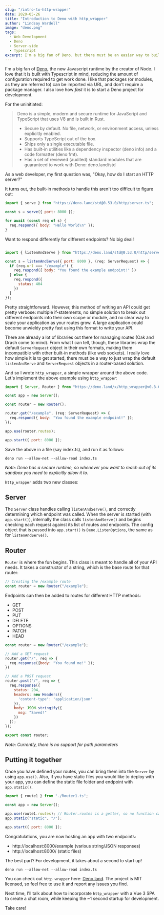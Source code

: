 ```yaml
---
slug: "/intro-to-http-wrapper"
date: 2020-05-26
title: "Introduction to Deno with http_wrapper"
author: "Lindsay Wardell"
image: "deno.png"
tags:
  - Web Development
  - Deno
  - Server-side
  - Typescript
excerpt: I'm a big fan of Deno. but there must be an easier way to build a router-based HTTP client.
---
```


I'm a big fan of [Deno](https://deno.land), the new Javascript runtime by the creator of Node. I love that it is built with Typescript in mind, reducing the amount of configuration required to get work done. I like that packages (or modules, as they are referred to) can be imported via URL, and don't require a package manager. I also love how *fast* it is to start a Deno project for development.

For the uninitiated:

> Deno is a simple, modern and secure runtime for JavaScript and TypeScript that uses V8 and is built in Rust.
>
> - Secure by default. No file, network, or environment access, unless explicitly enabled.
> - Supports TypeScript out of the box.
> - Ships only a single executable file.
> - Has built-in utilities like a dependency inspector (deno info) and a code formatter (deno fmt).
> - Has a set of reviewed (audited) standard modules that are guaranteed to work with Deno: deno.land/std

As a web developer, my first question was, "Okay, how do I start an HTTP server?"

It turns out, the built-in methods to handle this aren't too difficult to figure out:

```javascript
import { serve } from "https://deno.land/std@0.53.0/http/server.ts";

const s = serve({ port: 8000 });

for await (const req of s) {
  req.respond({ body: "Hello World\n" });
}
```

Want to respond differently for different endpoints? No big deal!

```javascript

import { listenAndServe } from "https://deno.land/std@0.53.0/http/server.ts";

const s = listenAndServe({ port: 8000 }, (req: ServerRequest) => {
  if (req.url === "/example") {
    req.respond({ body: "You found the example endpoint!" })
  } else {
    req.respond({
      status: 404
    })
  }
});

```

Pretty straightforward. However, this method of writing an API could get pretty verbose: multiple if-statements, no simple solution to break out different endpoints into their own scope or module, and no clear way to scale your application as your routes grow. A large application could become unwieldy pretty fast using this format to write your API.

There are already a lot of libraries out there for managing routes (Oak and Drash come to mind). From what I can tell, though, these libraries wrap the default `ServerRequest` object in their own formats, making them incompatible with other built-in methods (like web sockets). I really love how simple it is to get started, there must be a way to just wrap the default `listenAndServe` and `ServerRequest` objects in a router-based solution.

And so I wrote `http_wrapper`, a simple wrapper around the above code. Let's implement the above example using `http_wrapper`:

```javascript
import { Server, Router } from "https://deno.land/x/http_wrapper@v0.3.0/mod.ts";

const app = new Server();

const router = new Router();

router.get("/example", (req: ServerRequest) => {
  req.respond({ body: "You found the example endpoint!" });
});

app.use(router.routes);

app.start({ port: 8000 });
```

Save the above in a file (say index.ts), and run it as follows:

```
deno run --allow-net --allow-read index.ts
```

*Note: Deno has a secure runtime, so whenever you want to reach out of its sandbox you need to explicitly allow it to.*

`http_wrapper` adds two new classes:

## Server

The `Server` class handles calling `listenAndServe()`, and correctly determining which endpoint was called. When the server is started (with `app.start()`), internally the class calls `listenAndServe()` and begins checking each request against its list of routes and endpoints. The config object that is passed into `app.start()` is `Deno.ListenOptions`, the same as for `listenAndServe()`.


## Router

`Router` is where the fun begins. This class is meant to handle all of your API needs. It takes a constructor of a string, which is the base route for that router:

```javascript
// Creating the /example route
const router = new Router("/example");
```

Endpoints can then be added to routes for different HTTP methods:

- GET
- POST
- PUT
- DELETE
- OPTIONS
- PATCH
- HEAD

```javascript
const router = new Router("/example");

// Add a GET request
router.get("/", req => {
  req.response({body: "You found me!" });
})

// Add a POST request
router.post("/", req => {
  req.response({
    status: 204,
    headers: new Headers({
      'content-type': 'application/json'
    }),
    body: JSON.stringify({
      msg: "Saved!"
    })
  });
});

export const router;
```



*Note: Currently, there is no support for path parameters*

## Putting it together

Once you have defined your routes, you can bring them into the `Server` by using `app.use()`. Also, if you have static files you would like to deploy with your app, you can define the static file folder and endpoint with `app.static()`.

```javascript
import { route1 } from "./Router1.ts";

const app = new Server();

app.use(route1.routes); // Router.routes is a getter, so no function calls are required
app.static("static", "/");

app.start({ port: 8000 });

```

Congratulations, you are now hosting an app with two endpoints:

- http://localhost:8000/example (various string/JSON responses)
- http://localhost:8000/ (static files)


The best part? For development, it takes about a second to start up!

```
deno run --allow-net --allow-read index.ts
```

You can check out `http_wrapper` here: [Deno.land](https://deno.land/x/http_wrapper). The project is MIT licensed, so feel free to use it and report any issues you find. 

Next time, I'll talk about how to incorporate `http_wrapper` with a Vue 3 SPA to create a chat room, while keeping the ~1 second startup for development.

Take care!


